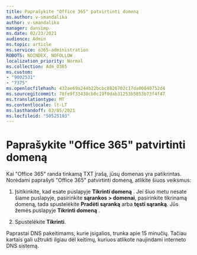 ```yaml
---
title: Paprašykite "Office 365" patvirtinti domeną
ms.author: v-smandalika
author: v-smandalika
manager: dansimp
ms.date: 02/23/2021
audience: Admin
ms.topic: article
ms.service: o365-administration
ROBOTS: NOINDEX, NOFOLLOW
localization_priority: Normal
ms.collection: Adm_O365
ms.custom:
- "9002531"
- "7375"
ms.openlocfilehash: 432ae69a244b22bcbc8826702c17da00040752d4
ms.sourcegitcommit: 78fe9f33438cb0c19f0dab31253b5853b73f4f47
ms.translationtype: MT
ms.contentlocale: lt-LT
ms.lasthandoff: 03/05/2021
ms.locfileid: "50525193"
---
```

# <a name="ask-office-365-to-verify-your-domain"></a>Paprašykite "Office 365" patvirtinti domeną

Kai "Office 365" randa tinkamą TXT įrašą, jūsų domenas yra patikrintas. Norėdami paprašyti "Office 365" patvirtinti domeną, atlikite šiuos veiksmus:

1. Įsitikinkite, kad esate puslapyje **Tikrinti domeną** . Jei šiuo metu nesate šiame puslapyje, pasirinkite **sąrankos > domenai**, pasirinkite tikrinamą domeną, tada spustelėkite **Pradėti sąranką** arba **tęsti sąranką**. Jūs žemės puslapyje **Tikrinti domeną** .

2. Spustelėkite **Tikrinti**.

Paprastai DNS pakeitimams, kurie įsigalios, trunka apie 15 minučių. Tačiau kartais gali užtrukti ilgiau dėl keitimų, kuriuos atlikote naujindami interneto DNS sistemą.

